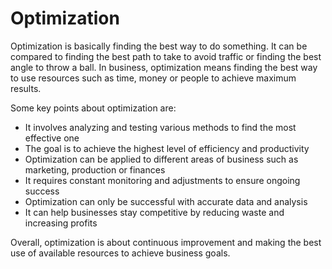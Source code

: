 # Optimization

Optimization is basically finding the best way to do something. It can be compared to finding the best path to take to avoid traffic or finding the best angle to throw a ball. In business, optimization means finding the best way to use resources such as time, money or people to achieve maximum results. 

Some key points about optimization are:

- It involves analyzing and testing various methods to find the most effective one
- The goal is to achieve the highest level of efficiency and productivity
- Optimization can be applied to different areas of business such as marketing, production or finances
- It requires constant monitoring and adjustments to ensure ongoing success
- Optimization can only be successful with accurate data and analysis
- It can help businesses stay competitive by reducing waste and increasing profits 

Overall, optimization is about continuous improvement and making the best use of available resources to achieve business goals.
